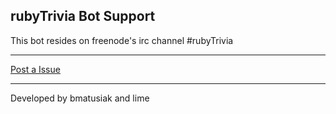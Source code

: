 rubyTrivia Bot Support
----------------------

This bot resides on freenode's irc channel #rubyTrivia

----------

[Post a Issue](https://github.com/rubyTrivia/bot/issues/new)

----------

Developed by bmatusiak and lime
